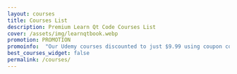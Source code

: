 ```yaml
---
layout: courses
title: Courses List
description: Premium Learn Qt Code Courses List
cover: /assets/img/learnqtbook.webp
promotion: PROMOTION
promoinfo:  "Our Udemy courses discounted to just $9.99 using coupon code STARTAUG2023 .Please navigate to your favorite course and hit the udemy button on any course of your choosing below. The deal is valid until August 15,2023 "
best_courses_widget: false
permalink: /courses/
---
```

